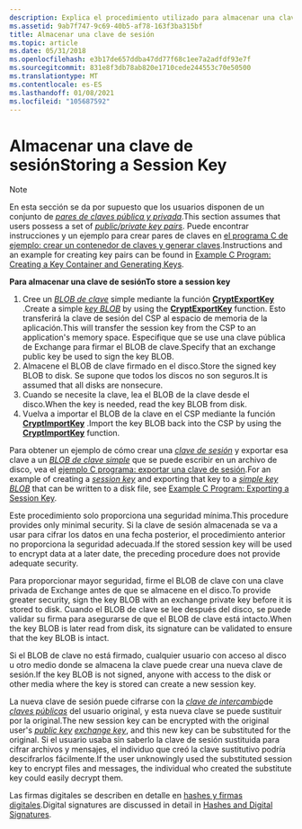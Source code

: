 ```yaml
---
description: Explica el procedimiento utilizado para almacenar una clave de sesión.
ms.assetid: 9ab7f747-9c69-40b5-af78-163f3ba315bf
title: Almacenar una clave de sesión
ms.topic: article
ms.date: 05/31/2018
ms.openlocfilehash: e3b17de657ddba47dd77f68c1ee7a2adfdf93e7f
ms.sourcegitcommit: 831e8f3db78ab820e1710cede244553c70e50500
ms.translationtype: MT
ms.contentlocale: es-ES
ms.lasthandoff: 01/08/2021
ms.locfileid: "105687592"
---
```

# <a name="storing-a-session-key"></a><span data-ttu-id="1dd2c-103">Almacenar una clave de sesión</span><span class="sxs-lookup"><span data-stu-id="1dd2c-103">Storing a Session Key</span></span>

> [!Note]  
> <span data-ttu-id="1dd2c-104">En esta sección se da por supuesto que los usuarios disponen de un conjunto de [*pares de claves pública y privada*](../secgloss/p-gly.md).</span><span class="sxs-lookup"><span data-stu-id="1dd2c-104">This section assumes that users possess a set of [*public/private key pairs*](../secgloss/p-gly.md).</span></span> <span data-ttu-id="1dd2c-105">Puede encontrar instrucciones y un ejemplo para crear pares de claves en [el programa C de ejemplo: crear un contenedor de claves y generar claves](example-c-program-creating-a-key-container-and-generating-keys.md).</span><span class="sxs-lookup"><span data-stu-id="1dd2c-105">Instructions and an example for creating key pairs can be found in [Example C Program: Creating a Key Container and Generating Keys](example-c-program-creating-a-key-container-and-generating-keys.md).</span></span>

 

<span data-ttu-id="1dd2c-106">**Para almacenar una clave de sesión**</span><span class="sxs-lookup"><span data-stu-id="1dd2c-106">**To store a session key**</span></span>

1.  <span data-ttu-id="1dd2c-107">Cree un [*BLOB de clave*](../secgloss/k-gly.md) simple mediante la función [**CryptExportKey**](/windows/desktop/api/Wincrypt/nf-wincrypt-cryptexportkey) .</span><span class="sxs-lookup"><span data-stu-id="1dd2c-107">Create a simple [*key BLOB*](../secgloss/k-gly.md) by using the [**CryptExportKey**](/windows/desktop/api/Wincrypt/nf-wincrypt-cryptexportkey) function.</span></span> <span data-ttu-id="1dd2c-108">Esto transferirá la clave de sesión del CSP al espacio de memoria de la aplicación.</span><span class="sxs-lookup"><span data-stu-id="1dd2c-108">This will transfer the session key from the CSP to an application's memory space.</span></span> <span data-ttu-id="1dd2c-109">Especifique que se use una clave pública de Exchange para firmar el BLOB de clave.</span><span class="sxs-lookup"><span data-stu-id="1dd2c-109">Specify that an exchange public key be used to sign the key BLOB.</span></span>
2.  <span data-ttu-id="1dd2c-110">Almacene el BLOB de clave firmado en el disco.</span><span class="sxs-lookup"><span data-stu-id="1dd2c-110">Store the signed key BLOB to disk.</span></span> <span data-ttu-id="1dd2c-111">Se supone que todos los discos no son seguros.</span><span class="sxs-lookup"><span data-stu-id="1dd2c-111">It is assumed that all disks are nonsecure.</span></span>
3.  <span data-ttu-id="1dd2c-112">Cuando se necesite la clave, lea el BLOB de la clave desde el disco.</span><span class="sxs-lookup"><span data-stu-id="1dd2c-112">When the key is needed, read the key BLOB from disk.</span></span>
4.  <span data-ttu-id="1dd2c-113">Vuelva a importar el BLOB de la clave en el CSP mediante la función [**CryptImportKey**](/windows/desktop/api/Wincrypt/nf-wincrypt-cryptimportkey) .</span><span class="sxs-lookup"><span data-stu-id="1dd2c-113">Import the key BLOB back into the CSP by using the [**CryptImportKey**](/windows/desktop/api/Wincrypt/nf-wincrypt-cryptimportkey) function.</span></span>

<span data-ttu-id="1dd2c-114">Para obtener un ejemplo de cómo crear una [*clave de sesión*](../secgloss/s-gly.md) y exportar esa clave a un [*BLOB de clave simple*](../secgloss/s-gly.md) que se puede escribir en un archivo de disco, vea el [ejemplo C programa: exportar una clave de sesión](example-c-program-exporting-a-session-key.md).</span><span class="sxs-lookup"><span data-stu-id="1dd2c-114">For an example of creating a [*session key*](../secgloss/s-gly.md) and exporting that key to a [*simple key BLOB*](../secgloss/s-gly.md) that can be written to a disk file, see [Example C Program: Exporting a Session Key](example-c-program-exporting-a-session-key.md).</span></span>

<span data-ttu-id="1dd2c-115">Este procedimiento solo proporciona una seguridad mínima.</span><span class="sxs-lookup"><span data-stu-id="1dd2c-115">This procedure provides only minimal security.</span></span> <span data-ttu-id="1dd2c-116">Si la clave de sesión almacenada se va a usar para cifrar los datos en una fecha posterior, el procedimiento anterior no proporciona la seguridad adecuada.</span><span class="sxs-lookup"><span data-stu-id="1dd2c-116">If the stored session key will be used to encrypt data at a later date, the preceding procedure does not provide adequate security.</span></span>

<span data-ttu-id="1dd2c-117">Para proporcionar mayor seguridad, firme el BLOB de clave con una clave privada de Exchange antes de que se almacene en el disco.</span><span class="sxs-lookup"><span data-stu-id="1dd2c-117">To provide greater security, sign the key BLOB with an exchange private key before it is stored to disk.</span></span> <span data-ttu-id="1dd2c-118">Cuando el BLOB de clave se lee después del disco, se puede validar su firma para asegurarse de que el BLOB de clave está intacto.</span><span class="sxs-lookup"><span data-stu-id="1dd2c-118">When the key BLOB is later read from disk, its signature can be validated to ensure that the key BLOB is intact.</span></span>

<span data-ttu-id="1dd2c-119">Si el BLOB de clave no está firmado, cualquier usuario con acceso al disco u otro medio donde se almacena la clave puede crear una nueva clave de sesión.</span><span class="sxs-lookup"><span data-stu-id="1dd2c-119">If the key BLOB is not signed, anyone with access to the disk or other media where the key is stored can create a new session key.</span></span>

<span data-ttu-id="1dd2c-120">La nueva clave de sesión puede cifrarse con la [*clave de intercambio*](../secgloss/e-gly.md)de [*claves públicas*](../secgloss/p-gly.md) del usuario original, y esta nueva clave se puede sustituir por la original.</span><span class="sxs-lookup"><span data-stu-id="1dd2c-120">The new session key can be encrypted with the original user's [*public key*](../secgloss/p-gly.md) [*exchange key*](../secgloss/e-gly.md), and this new key can be substituted for the original.</span></span> <span data-ttu-id="1dd2c-121">Si el usuario usaba sin saberlo la clave de sesión sustituida para cifrar archivos y mensajes, el individuo que creó la clave sustitutivo podría descifrarlos fácilmente.</span><span class="sxs-lookup"><span data-stu-id="1dd2c-121">If the user unknowingly used the substituted session key to encrypt files and messages, the individual who created the substitute key could easily decrypt them.</span></span>

<span data-ttu-id="1dd2c-122">Las firmas digitales se describen en detalle en [hashes y firmas digitales](hashes-and-digital-signatures.md).</span><span class="sxs-lookup"><span data-stu-id="1dd2c-122">Digital signatures are discussed in detail in [Hashes and Digital Signatures](hashes-and-digital-signatures.md).</span></span>

 

 
